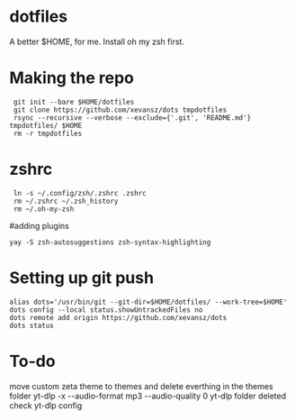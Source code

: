 # dotfiles
A better $HOME, for me.
Install oh my zsh first.

# Making the repo

```
 git init --bare $HOME/dotfiles
 git clone https://github.com/xevansz/dots tmpdotfiles
 rsync --recursive --verbose --exclude={'.git', 'README.md'} tmpdotfiles/ $HOME
 rm -r tmpdotfiles
```
# zshrc
```
 ln -s ~/.config/zsh/.zshrc .zshrc
 rm ~/.zshrc ~/.zsh_history
 rm ~/.oh-my-zsh
```
#adding plugins
```
yay -S zsh-autosuggestions zsh-syntax-highlighting

```

# Setting up git push
```
alias dots='/usr/bin/git --git-dir=$HOME/dotfiles/ --work-tree=$HOME'
dots config --local status.showUntrackedFiles no
dots remote add origin https://github.com/xevansz/dots
dots status
```
# To-do 
move custom zeta theme to themes and delete everthing in the themes folder
yt-dlp -x --audio-format mp3 --audio-quality 0 yt-dlp folder deleted check yt-dlp config

